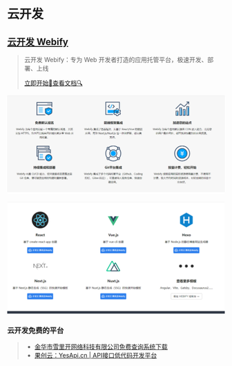 # 云开发

## [云开发 Webify](https://webify.cloudbase.net/)

> 云开发 Webify：专为 Web 开发者打造的应用托管平台，极速开发、部署、上线
>
> [立即开始🚀](https://webify.cloudbase.net/docs/quick-start)[查看文档🔍](https://webify.cloudbase.net/docs/introduction)

![image-20220520101619677](index.assets/image-20220520101619677.png)

![image-20220520101630236](index.assets/image-20220520101630236.png)

### 云开发免费的平台

> * [金华市雪里开网络科技有限公司免费查询系统下载](http://12391.net/)
> * [果创云：YesApi.cn | API接口低代码开发平台](http://open.yesapi.cn/)
